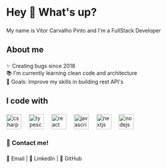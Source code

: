 <h1 align="left">Hey 👋 What's up?</h1>

###

<p align="left">My name is Vitor Carvalho Pinto and I'm a FullStack Developer</p>

###

<h2 align="left">About me</h2>

###

<p align="left">✨ Creating bugs since 2018<br>📚 I'm currently learning clean code and architecture<br>🎯 Goals: Improve my skills in building rest API's</p>

###

<h2 align="left">I code with</h2>

###

<div align="left">
  <img src="https://cdn.jsdelivr.net/gh/devicons/devicon/icons/csharp/csharp-original.svg" height="40" alt="csharp logo"  />
  <img width="12" />
  <img src="https://cdn.jsdelivr.net/gh/devicons/devicon/icons/typescript/typescript-original.svg" height="40" alt="typescript logo"  />
  <img width="12" />
  <img src="https://cdn.jsdelivr.net/gh/devicons/devicon/icons/react/react-original.svg" height="40" alt="react logo"  />
  <img width="12" />
  <img src="https://cdn.jsdelivr.net/gh/devicons/devicon/icons/javascript/javascript-original.svg" height="40" alt="javascript logo"  />
  <img width="12" />
  <img src="https://cdn.jsdelivr.net/gh/devicons/devicon/icons/nextjs/nextjs-original.svg" height="40" alt="nextjs logo"  />
  <img width="12" />
  <img src="https://cdn.jsdelivr.net/gh/devicons/devicon/icons/nodejs/nodejs-original.svg" height="40" alt="nodejs logo"  />
</div>

###

<h3 align="left">🚀 Contact me!</h3>

###

<p align="left">📧 Email | 💼 LinkedIn | 🐙 GitHub</p>

###
